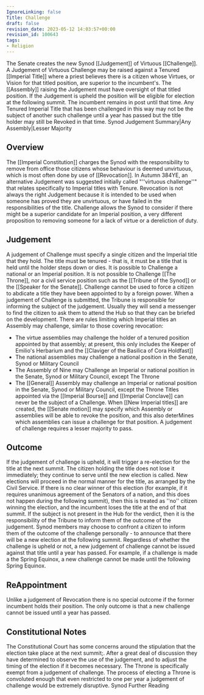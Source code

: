 ```yaml
---
IgnoreLinking: false
Title: Challenge
draft: false
revision_date: 2023-05-12 14:03:57+00:00
revision_id: 100643
tags:
- Religion
---
```


The Senate creates the new Synod [[Judgement]] of Virtuous [[Challenge]]. A Judgement of Virtuous Challenge may be raised against a Tenured [[Imperial Title]] where a priest believes there is a citizen whose Virtues, or Vision for that titled position, are superior to the incumbent's. The [[Assembly]] raising the Judgement must have oversight of that titled position. If the Judgement is upheld the position will be eligible for election at the following summit. The incumbent remains in post until that time. Any Tenured Imperial Title that has been challenged in this way may not be the subject of another such challenge until a year has passed but the title holder may still be Revoked in that time.
Synod Judgement Summary|Any Assembly|Lesser Majority
## Overview
The [[Imperial Constitution]] charges the Synod with the responsibility to remove from office those citizens whose behaviour is deemed unvirtuous, which is most often done by use of [[Revocation]]. In Autumn 384YE, an alternative Judgement was suggested initially called "''virtuous challenge''" that relates specifically to Imperial titles with Tenure. 
Revocation is not always the right Judgement because it is intended to be used when someone has proved they are unvirtuous, or have failed in the responsibilities of the title. Challenge allows the Synod to consider if there might be a superior candidate for an Imperial position, a very different proposition to removing someone for a lack of virtue or a dereliction of duty.
## Judgement
A judgement of Challenge must specify a single citizen and the Imperial title that they hold. The title must be tenured - that is, it must be a title that is held until the holder steps down or dies. It is possible to Challenge a national or an Imperial position. It is not possible to Challenge [[The Throne]], nor a civil service position such as the [[Tribune of the Synod]] or the [[Speaker for the Senate]]. Challenge cannot be used to force a citizen to abdicate a title they have been appointed to by a foreign power.
When a judgement of Challenge is submitted, the Tribune is responsible for informing the subject of the judgement. Usually they will send a messenger to find the citizen to ask them to attend the Hub so that they can be briefed on the development.
There are rules limiting which Imperial titles an Assembly may challenge, similar to those covering revocation:
* The virtue assemblies may challenge the holder of a tenured position appointed by that assembly; at present, this only includes the Keeper of Emilio's Herbarium and the [[Claviger of the Basilica of Cora Holdfast]]
* The national assemblies may challenge a national position in the Senate, Synod or Military Council
* The Assembly of Nine may Challenge an Imperial or national position in the Senate, Synod or Military Council, except The Throne
* The [[General]] Assembly may challenge an Imperial or national position in the Senate, Synod or Military Council, except the Throne
Titles appointed via the [[Imperial Bourse]] and [[Imperial Conclave]] can never be the subject of a Challenge.
When [[New Imperial titles]] are created, the [[Senate motion]] may specify which Assembly or assemblies will be able to revoke the position, and this also deterMines which assemblies can issue a challenge for that position. 
A judgement of challenge requires a lesser majority to pass.
## Outcome
If the judgement of challenge is upheld, it will trigger a re-election for the title at the next summit. The citizen holding the title does not lose it immediately; they continue to serve until the new election is called.
New elections will proceed in the normal manner for the title, as arranged by the Civil Service. If there is no clear winner of this election (for example, if it requires unanimous agreement of the Senators of a nation, and this does not happen during the following summit), then this is treated as ''no'' citizen winning the election, and the incumbent loses the title at the end of that summit.
If the subject is not present in the Hub for the verdict, then it is the responsibility of the Tribune to inform them of the outcome of the judgement. Synod members may choose to confront a citizen to inform them of the outcome of the challenge personally - to announce that there will be a new election at the following summit.
Regardless of whether the challenge is upheld or not, a new judgement of challenge cannot be issued against that title until a year has passed. For example, if a challenge is made a the Spring Equinox, a new challenge cannot be made until the following Spring Equinox.
## ReAppointment
Unlike a judgement of Revocation there is no special outcome if the former incumbent holds their position. The only outcome is that a new challenge cannot be issued until a year has passed.
## Constitutional Notes
The Constitutional Court has some concerns around the stipulation that the election take place at the next summit;. After a great deal of discussion they have determined to observe the use of the judgement, and to adjust the timing of the election if it becomes necessary.
The Throne is specifically exempt from a judgement of challenge. The process of electing a Throne is convoluted enough that even restricted to one per year a judgement of challenge would be extremely disruptive.
Synod Further Reading